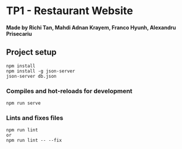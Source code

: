 # TP1 - Restaurant Website
#### Made by Richi Tan, Mahdi Adnan Krayem, Franco Hyunh, Alexandru Prisecariu
## Project setup
```
npm install
npm install -g json-server
json-server db.json
```

### Compiles and hot-reloads for development
```
npm run serve
```

### Lints and fixes files
```
npm run lint
or
npm run lint -- --fix
```


